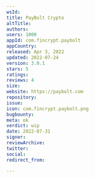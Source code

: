```yaml
---
wsId: 
title: PayBolt Crypto
altTitle: 
authors: 
users: 1000
appId: com.fincrypt.paybolt
appCountry: 
released: Apr 3, 2022
updated: 2022-07-24
version: 3.0.1
stars: 5
ratings: 
reviews: 4
size: 
website: https://paybolt.com
repository: 
issue: 
icon: com.fincrypt.paybolt.png
bugbounty: 
meta: ok
verdict: wip
date: 2022-07-31
signer: 
reviewArchive: 
twitter: 
social: 
redirect_from: 

---
```


